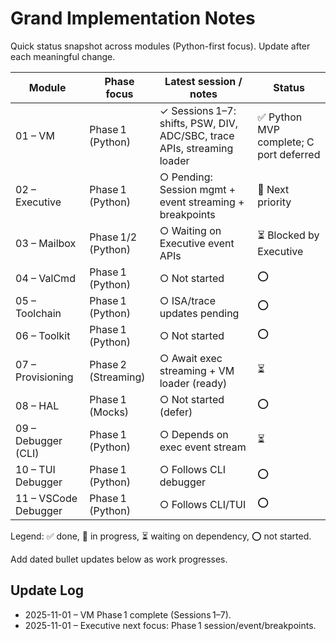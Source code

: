 # Grand Implementation Notes

Quick status snapshot across modules (Python-first focus). Update after each meaningful change.

| Module | Phase focus | Latest session / notes | Status |
|--------|-------------|------------------------|--------|
| 01 – VM | Phase 1 (Python) | ✓ Sessions 1–7: shifts, PSW, DIV, ADC/SBC, trace APIs, streaming loader | ✅ Python MVP complete; C port deferred |
| 02 – Executive | Phase 1 (Python) | ○ Pending: Session mgmt + event streaming + breakpoints | 🔄 Next priority |
| 03 – Mailbox | Phase 1/2 (Python) | ○ Waiting on Executive event APIs | ⏳ Blocked by Executive |
| 04 – ValCmd | Phase 1 (Python) | ○ Not started | ⭕ |
| 05 – Toolchain | Phase 1 (Python) | ○ ISA/trace updates pending | ⭕ |
| 06 – Toolkit | Phase 1 (Python) | ○ Not started | ⭕ |
| 07 – Provisioning | Phase 2 (Streaming) | ○ Await exec streaming + VM loader (ready) | ⏳ |
| 08 – HAL | Phase 1 (Mocks) | ○ Not started (defer) | ⭕ |
| 09 – Debugger (CLI) | Phase 1 (Python) | ○ Depends on exec event stream | ⏳ |
| 10 – TUI Debugger | Phase 1 (Python) | ○ Follows CLI debugger | ⭕ |
| 11 – VSCode Debugger | Phase 1 (Python) | ○ Follows CLI/TUI | ⭕ |

Legend: ✅ done, 🔄 in progress, ⏳ waiting on dependency, ⭕ not started.

Add dated bullet updates below as work progresses.

## Update Log
- 2025-11-01 – VM Phase 1 complete (Sessions 1–7).
- 2025-11-01 – Executive next focus: Phase 1 session/event/breakpoints.
